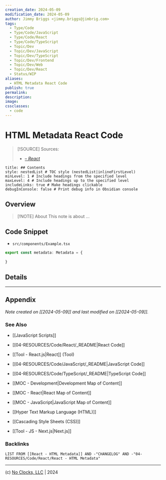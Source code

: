 ```yaml
---
creation_date: 2024-05-09
modification_date: 2024-05-09
author: Jimmy Briggs <jimmy.briggs@jimbrig.com>
tags:
  - Type/Code
  - Type/Code/JavaScript
  - Type/Code/React
  - Type/Code/TypeScript
  - Topic/Dev
  - Topic/Dev/JavaScript
  - Topic/Dev/TypeScript
  - Topic/Dev/Frontend
  - Topic/Dev/Web
  - Topic/Dev/React
  - Status/WIP
aliases:
  - HTML Metadata React Code
publish: true
permalink:
description:
image:
cssclasses:
  - code
---
```


# HTML Metadata React Code

> [!SOURCE] Sources:
> - *[<meta> – React](https://react.dev/reference/react-dom/components/meta)*

```table-of-contents
title: ## Contents 
style: nestedList # TOC style (nestedList|inlineFirstLevel)
minLevel: 1 # Include headings from the specified level
maxLevel: 4 # Include headings up to the specified level
includeLinks: true # Make headings clickable
debugInConsole: false # Print debug info in Obsidian console
```

## Overview

> [!NOTE] About
> This note is about ...


## Code Snippet

- `src/components/Example.tsx`

```typescript
export const metadata: Metadata = {
	
}
```

## Details



***

## Appendix

*Note created on [[2024-05-09]] and last modified on [[2024-05-09]].*

### See Also

- [[JavaScript Scripts]]

- [[04-RESOURCES/Code/React/_README|React Code]]
- [[Tool - React.js|React]] (Tool)
- [[04-RESOURCES/Code/JavaScript/_README|JavaScript Code]]
- [[04-RESOURCES/Code/TypeScript/_README|TypeScript Code]]
- [[MOC - Development|Development Map of Content]]
- [[MOC - React|React Map of Content]]
- [[MOC - JavaScript|JavaScript Map of Content]]
- [[Hyper Text Markup Language (HTML)]]
- [[Cascading Style Sheets (CSS)]]
- [[Tool - JS - Next.js|Next.js]]

### Backlinks

```dataview
LIST FROM [[React - HTML Metadata]] AND -"CHANGELOG" AND -"04-RESOURCES/Code/React/React - HTML Metadata"
```

***

(c) [No Clocks, LLC](https://github.com/noclocks) | 2024
